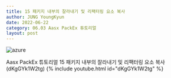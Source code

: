 ```yaml
---
title: 15 패키지 내부의 잘라내기 및 리팩터링 요소 복사
author: JUNG YoungKyun
date: 2022-06-22
category: 06.03 Aasx PackEx 튜토리얼
layout: post
---
```


![azure](https://img.shields.io/badge/Aasx_PackEx_튜토리얼-2022.06.17-red.svg)

Aasx PackEx 튜토리얼 15 패키지 내부의 잘라내기 및 리팩터링 요소 복사 (dKgGYk1W2tg)
{% include youtube.html id="dKgGYk1W2tg" %}

